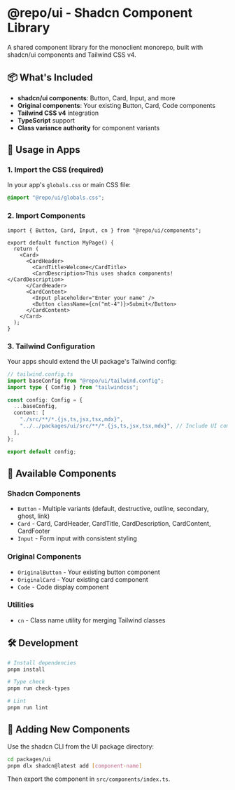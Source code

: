 # @repo/ui - Shadcn Component Library

A shared component library for the monoclient monorepo, built with shadcn/ui components and Tailwind CSS v4.

## 📦 What's Included

- **shadcn/ui components**: Button, Card, Input, and more
- **Original components**: Your existing Button, Card, Code components
- **Tailwind CSS v4** integration
- **TypeScript** support
- **Class variance authority** for component variants

## 🚀 Usage in Apps

### 1. Import the CSS (required)

In your app's `globals.css` or main CSS file:

```css
@import "@repo/ui/globals.css";
```

### 2. Import Components

```tsx
import { Button, Card, Input, cn } from "@repo/ui/components";

export default function MyPage() {
  return (
    <Card>
      <CardHeader>
        <CardTitle>Welcome</CardTitle>
        <CardDescription>This uses shadcn components!</CardDescription>
      </CardHeader>
      <CardContent>
        <Input placeholder="Enter your name" />
        <Button className={cn("mt-4")}>Submit</Button>
      </CardContent>
    </Card>
  );
}
```

### 3. Tailwind Configuration

Your apps should extend the UI package's Tailwind config:

```ts
// tailwind.config.ts
import baseConfig from "@repo/ui/tailwind.config";
import type { Config } from "tailwindcss";

const config: Config = {
  ...baseConfig,
  content: [
    "./src/**/*.{js,ts,jsx,tsx,mdx}",
    "../../packages/ui/src/**/*.{js,ts,jsx,tsx,mdx}", // Include UI components
  ],
};

export default config;
```

## 🎨 Available Components

### Shadcn Components

- `Button` - Multiple variants (default, destructive, outline, secondary, ghost, link)
- `Card` - Card, CardHeader, CardTitle, CardDescription, CardContent, CardFooter
- `Input` - Form input with consistent styling

### Original Components

- `OriginalButton` - Your existing button component
- `OriginalCard` - Your existing card component
- `Code` - Code display component

### Utilities

- `cn` - Class name utility for merging Tailwind classes

## 🛠️ Development

```bash
# Install dependencies
pnpm install

# Type check
pnpm run check-types

# Lint
pnpm run lint
```

## 🎯 Adding New Components

Use the shadcn CLI from the UI package directory:

```bash
cd packages/ui
pnpm dlx shadcn@latest add [component-name]
```

Then export the component in `src/components/index.ts`.
